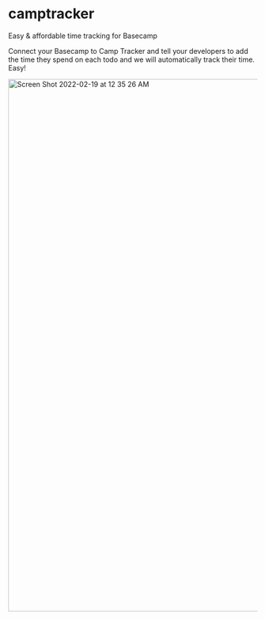 # camptracker
Easy &amp; affordable time tracking for Basecamp

Connect your Basecamp to Camp Tracker and tell your developers to add the time they spend on each todo and we will automatically track their time. Easy!

<img width="1076" alt="Screen Shot 2022-02-19 at 12 35 26 AM" src="https://user-images.githubusercontent.com/7046255/154764411-d2cd8276-95ee-4043-9910-0aca3b19ecf1.png">
